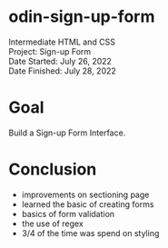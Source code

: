 # odin-sign-up-form
Intermediate HTML and CSS<br>
Project: Sign-up Form<br>
Date Started: July 26, 2022<br>
Date Finished: July 28, 2022

# Goal

Build a Sign-up Form Interface.

# Conclusion

- improvements on sectioning page
- learned the basic of creating forms
- basics of form validation 
- the use of regex
- 3/4 of the time was spend on styling